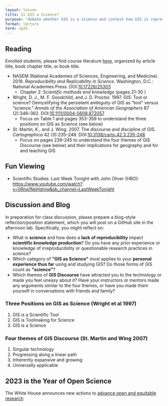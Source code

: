 ```yaml
---
layout: lesson
title: Is GIS a Science?
purpose: "debate whether GIS is a science and contest how GIS is represented"
format: lecture
term: sp25
---
```


## Reading

Enrolled students, please find course literature [here](https://www.github.com/opengisci/literature), organized by article title, book chapter title, or book title.

- NASEM (National Academies of Sciences, Engineering, and Medicine). 2019. *Reproducibility and Replicability in Science*. Washington, D.C.: National Academies Press. DOI:[10.17226/25303](https://doi.org/10.17226/25303)
  - Chapter 2: *Scientific methods and knowledge* (pages 21-30 )
- Wright, D. J., M. F. Goodchild, and J. D. Proctor. 1997. GIS: Tool or science? Demystifying the persistent ambiguity of GIS as “tool” versus “science.” *Annals of the Association of American Geographers* 87 (2):346–362. DOI:[10.1111/0004-5608.872057](https://doi.org/10.1111/0004-5608.872057)
  - Focus on Table 1 and pages 353-359 to understand the three positions on GIS as Science (see below)
- St. Martin, K., and J. Wing. 2007. The discourse and discipline of GIS. *Cartographica* 42 (3):235–248. DOI:[10.3138/carto.42.3.235-248](https://doi.org/10.3138/carto.42.3.235-248)
  - Focus on pages 239-245 to understand the four themes of GIS Discourse (see below) and their implications for geography and for and teaching GIS

## Fun Viewing

- Scientific Studies: Last Week Tonight with John Oliver (HBO): <https://www.youtube.com/watch?v=0Rnq1NpHdmw&ab_channel=LastWeekTonight>

## Discussion and Blog

In preparation for class discussion, please prepare a blog-style reflection/position statement, which you will post on a GitHub site in the afternoon lab.
Specifically, you might reflect on:
- What is **science** and how does a **lack of reproducibility** impact **scientific knowledge production**? Do you have any prior experience or knowledge of irreproducibility or questionable research practices in science?
- Which category of **"GIS as Science"** most applies to your **personal experience thus far** using and studying GIS? Do those forms of GIS count as **"science"**?
- Which themes of **GIS Discourse** have attracted you to the technology or made you feel uneasy about it? Have your instructors or mentors made any arguments similar to the four themes, or have you made them yourself in conversations with friends and family?

### Three Positions on GIS as Science (Wright et al 1997)

1. GIS is a Scientific Tool
2. GIS is Toolmaking for Science
3. GIS is a Science

### Four themes of GIS Discourse (St. Martin and Wing 2007)

1. Singular technology
2. Progressing along a linear path
3. Inherently expansive and growing
4. Universally applicable

## 2023 is the Year of Open Science

The White House announces new actions to [advance open and equitable research](https://www.whitehouse.gov/ostp/news-updates/2023/01/11/fact-sheet-biden-harris-administration-announces-new-actions-to-advance-open-and-equitable-research/)
